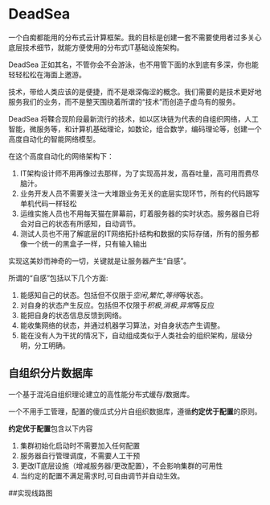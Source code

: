 # DeadSea

一个白痴都能用的分布式云计算框架。我的目标是创建一套不需要使用者过多关心底层技术细节，就能方便使用的分布式IT基础设施架构。

DeadSea 正如其名，不管你会不会游泳，也不用管下面的水到底有多深，你也能轻轻松松在海面上邀游。

技术，带给人类应该的是便捷，而不是艰深侮涩的概念。我们需要的是技术更好地服务我们的业务，而不是整天围绕着所谓的“技术”而创造子虚乌有的服务。

DeadSea 将鞣合现阶段最新流行的技术，如以区块链为代表的自组织网络，人工智能，微服务等，和计算机基础理论，如数论，组合数学，编码理论等，创建一个高度自动化的智能网络模型。

在这个高度自动化的网络架构下：

1. IT架构设计师不用再像过去那样，为了实现高并发，高吞吐量，高可用而费尽脑汁。
2. 业务开发人员不需要关注一大堆跟业务无关的底层实现环节，所有的代码跟写单机代码一样轻松
3. 运维实施人员也不用每天猫在屏幕前，盯着服务器的实时状态。服务器自已将会对自己的状态有所感知，自动调节。
4. 测试人员也不用了解底层的IT网络拓扑结构和数据的实际存储，所有的服务都像一个统一的黑盒子一样，只有输入输出

实现这美妙而神奇的一切，关键就是让服务器产生“自感”。

所谓的“自感”包括以下几个方面:

1. 能感知自己的状态。包括但不仅限于*空闲*,*繁忙*,*等待*等状态。
2. 对自身的状态产生反应。包括但不仅限于*积极*,*消极*,*异常*等反应
3. 能把自身的状态信息反馈到网络。
4. 能收集网络的状态，并通过机器学习算法，对自身状态产生调整。
5. 能在没有人为干扰的情况下，自动组成类似于人类社会的组织架构，层级分明，分工明确。


## 自组织分片数据库

一个基于混沌自组织理论建立的高性能分布式缓存/数据库。

一个不用手工管理，配置的傻瓜式分片自组织数据库，遵循**约定优于配置**的原则。

**约定优于配置**包含以下内容

1. 集群初始化启动时不需要加入任何配置
2. 服务器自行管理调度，不需要人工干预
2. 更改IT底层设施（增减服务器/更改配置），不会影响集群的可用性
3. 当约定的配置不满足需求时,可自由调节并自动生效。

##实现线路图

